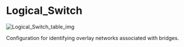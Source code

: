 # Logical_Switch

![Logical_Switch_table_img](http://www.plantuml.com/plantuml/img/0VC03Fz0StHXSdHrRMmAS65ZQs5dPI0YKczlT21KOM9iPNCY87iAOsnXStCWJ6zdQMDXR5zJTsbqOsWAVGfqRsTbT6XbSY1x2cDiONDp849oQMHdPGfz2anlPsbZOMnVKtTfT6De82vaBZuWGd9fP6Tb2cXfP6KWOsboOsnb2cXfP6KWRMLjOcLoSmfiPMTbRcGWScbdQ7GAOszkT6bkTMzp86nfRcKWBI0yOZvpT79lRcSyBs8-879bPcLoPMvZPGfaRtHqPMGWR6bkPI0j83nfFdTbOMiyBsa-879bPcLoPMvZPGfbRcHiPMTbRcGAG6LkP7LjR0e0)

Configuration for identifying overlay networks associated with bridges.

